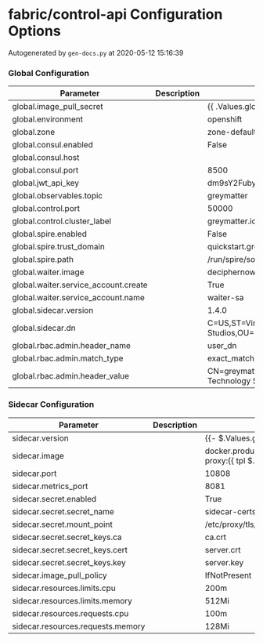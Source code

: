 # fabric/control-api Configuration Options

Autogenerated by `gen-docs.py` at 2020-05-12 15:16:39

### Global Configuration

|             Parameter              |Description|                                        Default                                         |
|------------------------------------|-----------|----------------------------------------------------------------------------------------|
|global.image_pull_secret            |           |{{ .Values.global.image_pull_secret }}                                                                           |
|global.environment                  |           |openshift                                                                               |
|global.zone                         |           |zone-default-zone                                                                       |
|global.consul.enabled               |           |False                                                                                   |
|global.consul.host                  |           |                                                                                        |
|global.consul.port                  |           |                                                                                    8500|
|global.jwt_api_key                  |           |dm9sY2Fuby1lcGlkZW1pYy10d2VsZnRoLXRhbWFsZQ==                                            |
|global.observables.topic            |           |greymatter                                                                              |
|global.control.port                 |           |                                                                                   50000|
|global.control.cluster_label        |           |greymatter.io/control                                                                   |
|global.spire.enabled                |           |False                                                                                   |
|global.spire.trust_domain           |           |quickstart.greymatter.io                                                                |
|global.spire.path                   |           |/run/spire/socket/agent.sock                                                            |
|global.waiter.image                 |           |deciphernow/k8s-waiter:latest                                                           |
|global.waiter.service_account.create|           |True                                                                                    |
|global.waiter.service_account.name  |           |waiter-sa                                                                               |
|global.sidecar.version              |           |1.4.0                                                                                   |
|global.sidecar.dn                   |           |C=US,ST=Virginia,L=Alexandria,O=Decipher Technology Studios,OU=Engineering,CN=greymatter|
|global.rbac.admin.header_name       |           |user_dn                                                                                 |
|global.rbac.admin.match_type        |           |exact_match                                                                             |
|global.rbac.admin.header_value      |           |CN=greymatter.user,OU=Engineering,O=Decipher Technology Studios,L=Alexandria,ST=Virginia,C=US|

### Sidecar Configuration

|            Parameter            |Description|                                            Default                                            |
|---------------------------------|-----------|-----------------------------------------------------------------------------------------------|
|sidecar.version                  |           |{{- $.Values.global.sidecar.version \| default "latest" }}                                      |
|sidecar.image                    |           |docker.production.deciphernow.com/deciphernow/gm-proxy:{{ tpl $.Values.sidecar.version $ }}|
|sidecar.port                     |           |                                                                                          10808|
|sidecar.metrics_port             |           |                                                                                           8081|
|sidecar.secret.enabled           |           |True                                                                                           |
|sidecar.secret.secret_name       |           |sidecar-certs                                                                                  |
|sidecar.secret.mount_point       |           |/etc/proxy/tls/sidecar                                                                         |
|sidecar.secret.secret_keys.ca    |           |ca.crt                                                                                         |
|sidecar.secret.secret_keys.cert  |           |server.crt                                                                                     |
|sidecar.secret.secret_keys.key   |           |server.key                                                                                     |
|sidecar.image_pull_policy        |           |IfNotPresent                                                                                   |
|sidecar.resources.limits.cpu     |           |200m                                                                                           |
|sidecar.resources.limits.memory  |           |512Mi                                                                                          |
|sidecar.resources.requests.cpu   |           |100m                                                                                           |
|sidecar.resources.requests.memory|           |128Mi                                                                                          |


